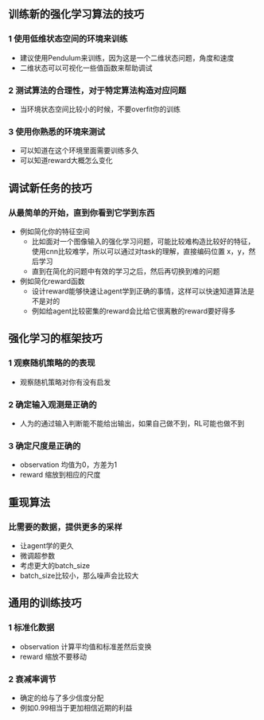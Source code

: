 ## 训练新的强化学习算法的技巧
### 1 使用低维状态空间的环境来训练
* 建议使用Pendulum来训练，因为这是一个二维状态问题，角度和速度
* 二维状态可以可视化一些值函数来帮助调试
### 2 测试算法的合理性，对于特定算法构造对应问题
* 当环境状态空间比较小的时候，不要overfit你的训练
### 3 使用你熟悉的环境来测试
* 可以知道在这个环境里面需要训练多久
* 可以知道reward大概怎么变化
## 调试新任务的技巧
### 从最简单的开始，直到你看到它学到东西
* 例如简化你的特征空间
    * 比如面对一个图像输入的强化学习问题，可能比较难构造比较好的特征，使用cnn比较难学，所以可以通过对task的理解，直接编码位置
    x，y，然后学习
    * 直到在简化的问题中有效的学习之后，然后再切换到难的问题
* 例如简化reward函数
    * 设计reward能够快速让agent学到正确的事情，这样可以快速知道算法是不是对的
    * 例如给agent比较密集的reward会比给它很离散的reward要好得多
## 强化学习的框架技巧
### 1 观察随机策略的的表现
* 观察随机策略对你有没有启发
### 2 确定输入观测是正确的
* 人为的通过输入判断能不能给出输出，如果自己做不到，RL可能也做不到
### 3 确定尺度是正确的
* observation 均值为0，方差为1
* reward 缩放到相应的尺度
## 重现算法
### 比需要的数据，提供更多的采样
* 让agent学的更久
* 微调超参数
* 考虑更大的batch_size
* batch_size比较小，那么噪声会比较大
## 通用的训练技巧
### 1 标准化数据
* observation 计算平均值和标准差然后变换
* reward 缩放不要移动
### 2 衰减率调节
* 确定的给与了多少信度分配
* 例如0.99相当于更加相信近期的利益